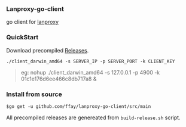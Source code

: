 ###  Lanproxy-go-client
go client for [lanproxy](https://github.com/ffay/lanproxy)

### QuickStart

Download precompiled [Releases](https://github.com/ffay/lanproxy/releases).

```
./client_darwin_amd64 -s SERVER_IP -p SERVER_PORT -k CLIENT_KEY
```
> eg: nohup ./client_darwin_amd64 -s 127.0.0.1 -p 4900 -k 01c1e176d6ee466c8db717a8 &

### Install from source

```
$go get -u github.com/ffay/lanproxy-go-client/src/main
```

All precompiled releases are genereated from `build-release.sh` script.